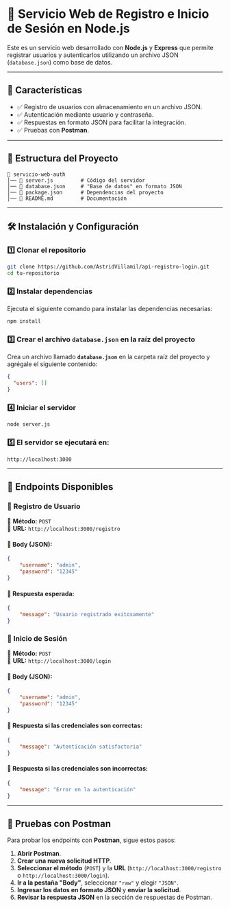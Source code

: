 # 🚀 Servicio Web de Registro e Inicio de Sesión en Node.js  

Este es un servicio web desarrollado con **Node.js** y **Express** que permite registrar usuarios y autenticarlos utilizando un archivo JSON (`database.json`) como base de datos.  

---

## 📌 Características  

- ✅ Registro de usuarios con almacenamiento en un archivo JSON.  
- ✅ Autenticación mediante usuario y contraseña.  
- ✅ Respuestas en formato JSON para facilitar la integración.  
- ✅ Pruebas con **Postman**.  

---

## 📂 Estructura del Proyecto  

```plaintext
📁 servicio-web-auth  
│── 📄 server.js         # Código del servidor  
│── 📄 database.json     # "Base de datos" en formato JSON  
│── 📄 package.json      # Dependencias del proyecto  
│── 📄 README.md         # Documentación  
```

---

## 🛠️ Instalación y Configuración  

### 1️⃣ Clonar el repositorio  
```sh
git clone https://github.com/AstridVillamil/api-registro-login.git
cd tu-repositorio
```

### 2️⃣ Instalar dependencias  
Ejecuta el siguiente comando para instalar las dependencias necesarias:  
```sh
npm install
```

### 3️⃣ Crear el archivo `database.json` en la raíz del proyecto  

Crea un archivo llamado **`database.json`** en la carpeta raíz del proyecto y agrégale el siguiente contenido:  

```json
{
  "users": []
}
```

### 4️⃣ Iniciar el servidor
```sh
node server.js
```

### 5️⃣ El servidor se ejecutará en:
```arduino
http://localhost:3000
```

---

## 📌 Endpoints Disponibles  

### 🔹 Registro de Usuario  
📍 **Método:** `POST`  
📍 **URL:** `http://localhost:3000/registro`  

#### 📍 Body (JSON):  
```json
{
    "username": "admin",
    "password": "12345"
}
```
#### 📍 Respuesta esperada:
```json
{
    "message": "Usuario registrado exitosamente"
}
```

### 🔹 Inicio de Sesión
📍 **Método:** `POST`  
📍 **URL:** `http://localhost:3000/login`  

#### 📍 Body (JSON):  
```json
{
    "username": "admin",
    "password": "12345"
}
```

#### 📍 Respuesta si las credenciales son correctas:
```json
{
    "message": "Autenticación satisfactoria"
}
```

#### 📍 Respuesta si las credenciales son incorrectas:
```json
{
    "message": "Error en la autenticación"
}
```

---

## 🚀 Pruebas con Postman  

Para probar los endpoints con **Postman**, sigue estos pasos:  

1. **Abrir Postman**.  
2. **Crear una nueva solicitud HTTP**.  
3. **Seleccionar el método** (`POST`) y la **URL** (`http://localhost:3000/registro` o `http://localhost:3000/login`).  
4. **Ir a la pestaña "Body"**, seleccionar `"raw"` y elegir `"JSON"`.  
5. **Ingresar los datos en formato JSON** y **enviar la solicitud**.  
6. **Revisar la respuesta JSON** en la sección de respuestas de Postman. 
